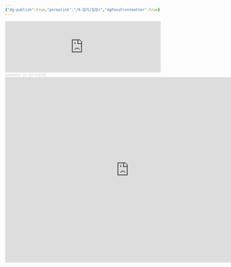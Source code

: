 ```yaml
---
{"dg-publish":true,"permalink":"/9.일지/일정/","dgPassFrontmatter":true}
---
```


<iframe width="100%" height="166" scrolling="no" frameborder="no" allow="autoplay" src="https://w.soundcloud.com/player/?url=https%3A//api.soundcloud.com/tracks/9057075&color=%23ff5500&auto_play=false&hide_related=false&show_comments=true&show_user=true&show_reposts=false&show_teaser=true"></iframe><div style="font-size: 10px; color: #cccccc;line-break: anywhere;word-break: normal;overflow: hidden;white-space: nowrap;text-overflow: ellipsis; font-family: Interstate,Lucida Grande,Lucida Sans Unicode,Lucida Sans,Garuda,Verdana,Tahoma,sans-serif;font-weight: 100;"><a href="https://soundcloud.com/kjm940923" title="kjm940923" target="_blank" style="color: #cccccc; text-decoration: none;">kjm940923</a> · <a href="https://soundcloud.com/kjm940923/14-1" title="14. 내가 쓰러지면" target="_blank" style="color: #cccccc; text-decoration: none;">14. 내가 쓰러지면</a></div>


<iframe src="https://calendar.google.com/calendar/embed?src=junehwanbae%40gmail.com&ctz=Asia%2FSeoul" style="border: 0" width="800" height="600" frameborder="0" scrolling="no"></iframe>